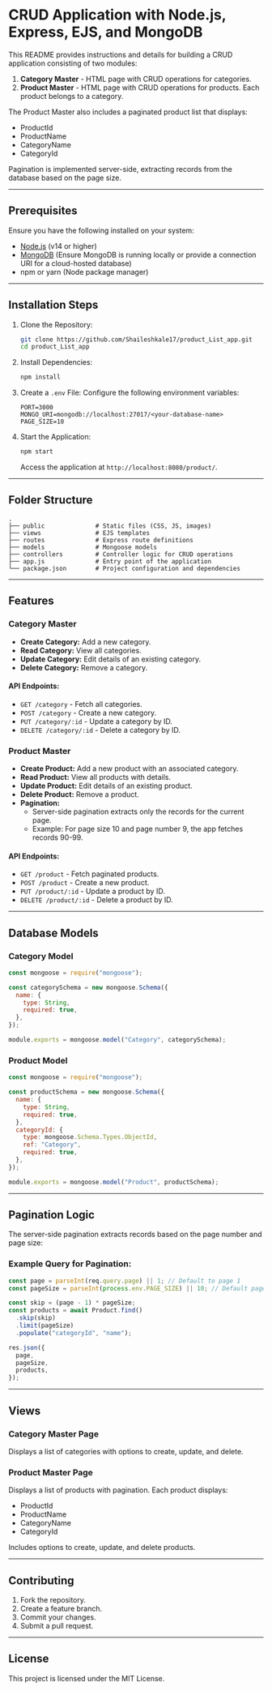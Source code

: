 # CRUD Application with Node.js, Express, EJS, and MongoDB

This README provides instructions and details for building a CRUD application consisting of two modules:

1. **Category Master** - HTML page with CRUD operations for categories.
2. **Product Master** - HTML page with CRUD operations for products. Each product belongs to a category.

The Product Master also includes a paginated product list that displays:

- ProductId
- ProductName
- CategoryName
- CategoryId

Pagination is implemented server-side, extracting records from the database based on the page size.

---

## Prerequisites

Ensure you have the following installed on your system:

- [Node.js](https://nodejs.org/) (v14 or higher)
- [MongoDB](https://www.mongodb.com/) (Ensure MongoDB is running locally or provide a connection URI for a cloud-hosted database)
- npm or yarn (Node package manager)

---

## Installation Steps

1. Clone the Repository:

   ```bash
   git clone https://github.com/Shaileshkale17/product_List_app.git
   cd product_List_app
   ```

2. Install Dependencies:

   ```bash
   npm install
   ```

3. Create a `.env` File:
   Configure the following environment variables:

   ```env
   PORT=3000
   MONGO_URI=mongodb://localhost:27017/<your-database-name>
   PAGE_SIZE=10
   ```

4. Start the Application:
   ```bash
   npm start
   ```
   Access the application at `http://localhost:8080/product/`.

---

## Folder Structure

```
.
├── public              # Static files (CSS, JS, images)
├── views               # EJS templates
├── routes              # Express route definitions
├── models              # Mongoose models
├── controllers         # Controller logic for CRUD operations
├── app.js              # Entry point of the application
└── package.json        # Project configuration and dependencies
```

---

## Features

### Category Master

- **Create Category:** Add a new category.
- **Read Category:** View all categories.
- **Update Category:** Edit details of an existing category.
- **Delete Category:** Remove a category.

#### API Endpoints:

- `GET /category` - Fetch all categories.
- `POST /category` - Create a new category.
- `PUT /category/:id` - Update a category by ID.
- `DELETE /category/:id` - Delete a category by ID.

### Product Master

- **Create Product:** Add a new product with an associated category.
- **Read Product:** View all products with details.
- **Update Product:** Edit details of an existing product.
- **Delete Product:** Remove a product.
- **Pagination:**
  - Server-side pagination extracts only the records for the current page.
  - Example: For page size 10 and page number 9, the app fetches records 90-99.

#### API Endpoints:

- `GET /product` - Fetch paginated products.
- `POST /product` - Create a new product.
- `PUT /product/:id` - Update a product by ID.
- `DELETE /product/:id` - Delete a product by ID.

---

## Database Models

### Category Model

```javascript
const mongoose = require("mongoose");

const categorySchema = new mongoose.Schema({
  name: {
    type: String,
    required: true,
  },
});

module.exports = mongoose.model("Category", categorySchema);
```

### Product Model

```javascript
const mongoose = require("mongoose");

const productSchema = new mongoose.Schema({
  name: {
    type: String,
    required: true,
  },
  categoryId: {
    type: mongoose.Schema.Types.ObjectId,
    ref: "Category",
    required: true,
  },
});

module.exports = mongoose.model("Product", productSchema);
```

---

## Pagination Logic

The server-side pagination extracts records based on the page number and page size:

### Example Query for Pagination:

```javascript
const page = parseInt(req.query.page) || 1; // Default to page 1
const pageSize = parseInt(process.env.PAGE_SIZE) || 10; // Default page size

const skip = (page - 1) * pageSize;
const products = await Product.find()
  .skip(skip)
  .limit(pageSize)
  .populate("categoryId", "name");

res.json({
  page,
  pageSize,
  products,
});
```

---

## Views

### Category Master Page

Displays a list of categories with options to create, update, and delete.

### Product Master Page

Displays a list of products with pagination. Each product displays:

- ProductId
- ProductName
- CategoryName
- CategoryId

Includes options to create, update, and delete products.

---

## Contributing

1. Fork the repository.
2. Create a feature branch.
3. Commit your changes.
4. Submit a pull request.

---

## License

This project is licensed under the MIT License.

